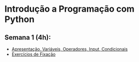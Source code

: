 # Introdução a Programação com Python
## Semana 1 (4h):
  * [Apresentação, Variáveis, Operadores, Input, Condicionais](https://colab.research.google.com/drive/1KTqn4m0F87dZt3yX_BF6Qg3me1PM-Qzw?usp=sharing)
  * [Exercícios de Fixação](https://colab.research.google.com/drive/18x9rVvFUzhxWhHZnXZGlSsH-dF5HPlDb?usp=sharing)
